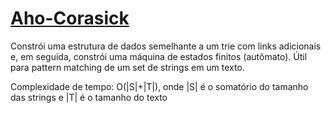 # [Aho-Corasick](Aho-Corasick)

Constrói uma estrutura de dados semelhante a um trie com links adicionais e, em seguida, constrói uma máquina de estados finitos (autômato). Útil para pattern matching de um set de strings em um texto.

Complexidade de tempo: O(|S|+|T|), onde |S| é o somatório do tamanho das strings e |T| é o tamanho do texto
